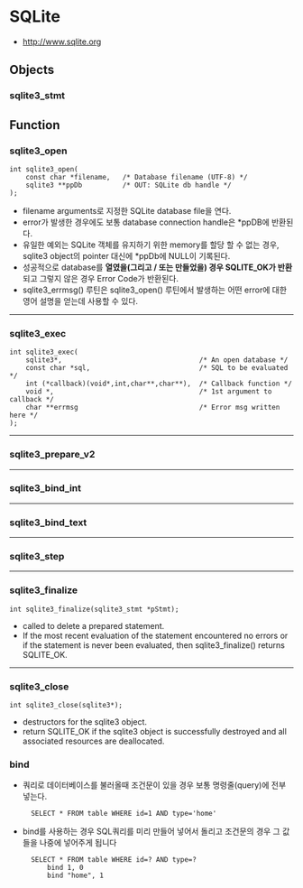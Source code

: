 # SQLite

* http://www.sqlite.org


## Objects

### sqlite3_stmt







## Function

### sqlite3_open

	int sqlite3_open(
		const char *filename,   /* Database filename (UTF-8) */
		sqlite3 **ppDb          /* OUT: SQLite db handle */
	);

* filename arguments로 지정한 SQLite database file을 연다.
* error가 발생한 경우에도 보통 database connection handle은 *ppDB에 반환된다.
* 유일한 예외는 SQLite 객체를 유지하기 위한 memory를 할당 할 수 없는 경우, sqlite3 object의 pointer 대신에 *ppDb에 NULL이 기록된다.
* 성공적으로 database를 **열였을(그리고 / 또는 만들었을) 경우 SQLITE_OK가 반환** 되고 그렇지 않은 경우 Error Code가 반환된다.
* sqlite3_errmsg() 루틴은 sqlite3_open() 루틴에서 발생하는 어떤 error에 대한 영어 설명을 얻는데 사용할 수 있다.

-----

### sqlite3_exec

	int sqlite3_exec(
		sqlite3*,                                  /* An open database */
		const char *sql,                           /* SQL to be evaluated */
		int (*callback)(void*,int,char**,char**),  /* Callback function */
		void *,                                    /* 1st argument to callback */
		char **errmsg                              /* Error msg written here */
	);
	
	


-----

### sqlite3_prepare_v2




-----

### sqlite3_bind_int



-----

### sqlite3_bind_text



-----

### sqlite3_step




-----

### sqlite3_finalize

	int sqlite3_finalize(sqlite3_stmt *pStmt);

* called to delete a prepared statement.
* If the most recent evaluation of the statement encountered no errors or if the statement is never been evaluated, then sqlite3_finalize() returns SQLITE_OK. 



-----

### sqlite3_close

	int sqlite3_close(sqlite3*);

* destructors for the sqlite3 object.
*  return SQLITE_OK if the sqlite3 object is successfully destroyed and all associated resources are deallocated.





### bind

* 쿼리로 데이터베이스를 불러올때 조건문이 있을 경우 보통 명령줄(query)에 전부 넣는다.

		SELECT * FROM table WHERE id=1 AND type='home'

* bind를 사용하는 경우 SQL쿼리를 미리 만들어 넣어서 돌리고 조건문의 경우 그 값들을 나중에 넣어주게 됩니다

		SELECT * FROM table WHERE id=? AND type=?
			bind 1, 0
			bind "home", 1
			
